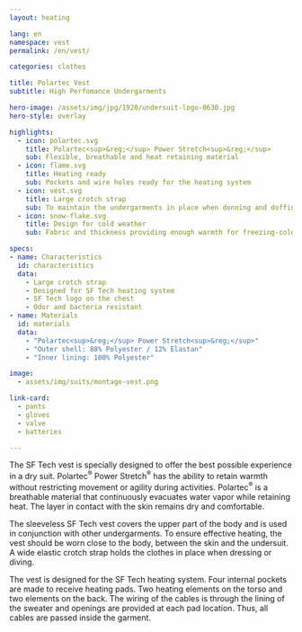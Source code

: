 ```yaml
---
layout: heating

lang: en
namespace: vest
permalink: /en/vest/

categories: clothes

title: Polartec Vest
subtitle: High Perfomance Undergarments

hero-image: /assets/img/jpg/1920/undersuit-logo-0630.jpg
hero-style: overlay

highlights:
  - icon: polartec.svg
    title: Polartec<sup>&reg;</sup> Power Stretch<sup>&reg;</sup>
    sub: Flexible, breathable and heat retaining material
  - icon: flame.svg
    title: Heating ready
    sub: Pockets and wire holes ready for the heating system
  - icon: vest.svg
    title: Large crotch strap
    sub: To maintain the undergarments in place when donning and doffing the drysuit
  - icon: snow-flake.svg
    title: Design for cold weather
    sub: Fabric and thickness providing enough warmth for freezing-cold waters

specs:
- name: Characteristics
  id: characteristics
  data:
    - Large crotch strap
    - Designed for SF Tech heating system
    - SF Tech logo on the chest
    - Odor and bacteria resistant
- name: Materials
  id: materials
  data:
    - "Polartec<sup>&reg;</sup> Power Stretch<sup>&reg;</sup>"
    - "Outer shell: 88% Polyester / 12% Elastan"
    - "Inner lining: 100% Polyester"

image:
  - assets/img/suits/montage-vest.png

link-card:
  - pants
  - gloves
  - valve
  - batteries

---
```

The SF Tech vest is specially designed to offer the best possible experience in a dry suit. Polartec<sup>&reg;</sup> Power Stretch<sup>&reg;</sup> has the ability to retain warmth without restricting movement or agility during activities. Polartec<sup>&reg;</sup> is a breathable material that continuously evacuates water vapor while retaining heat. The layer in contact with the skin remains dry and comfortable.

The sleeveless SF Tech vest covers the upper part of the body and is used in conjunction with other undergarments. To ensure effective heating, the vest should be worn close to the body, between the skin and the undersuit. A wide elastic crotch strap holds the clothes in place when dressing or diving.

The vest is designed for the SF Tech heating system. Four internal pockets are made to receive heating pads. Two heating elements on the torso and two elements on the back. The wiring of the cables is through the lining of the sweater and openings are provided at each pad location. Thus, all cables are passed inside the garment.



